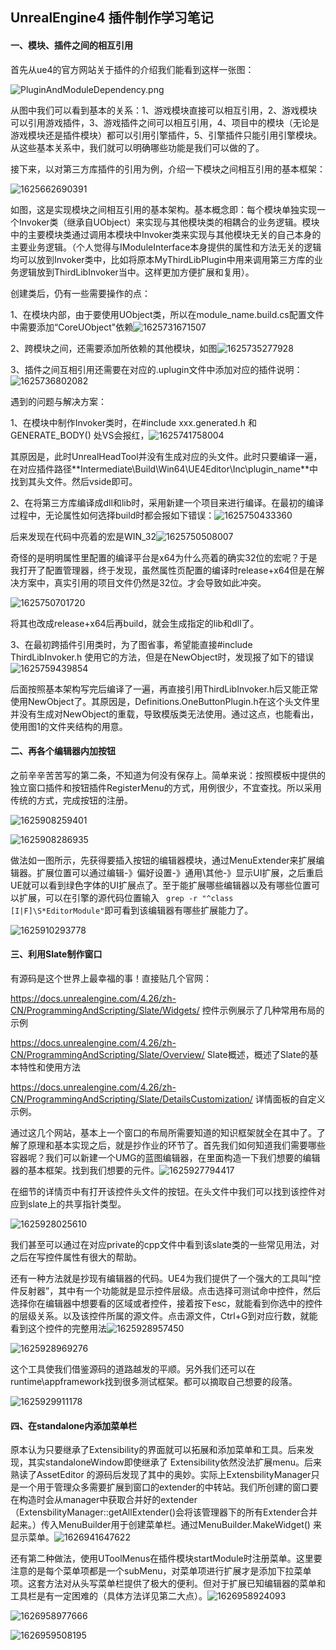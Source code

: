 ## UnrealEngine4 插件制作学习笔记

#### **一、模块、插件之间的相互引用**

首先从ue4的官方网站关于插件的介绍我们能看到这样一张图：

<img src="https://docs.unrealengine.com/4.26/Images/ProductionPipelines/Plugins/PluginAndModuleDependency.jpg" alt="PluginAndModuleDependency.png" style="zoom:Infinity%;" />

从图中我们可以看到基本的关系：1、游戏模块直接可以相互引用，2、游戏模块可以引用游戏插件，3、游戏插件之间可以相互引用，4、项目中的模块（无论是游戏模块还是插件模块）都可以引用引擎插件，5、引擎插件只能引用引擎模块。从这些基本关系中，我们就可以明确哪些功能是我们可以做的了。

接下来，以对第三方库插件的引用为例，介绍一下模块之间相互引用的基本框架：

![1625662690391](C:\Users\zhoujingyuan\AppData\Roaming\Typora\typora-user-images\1625662690391.png)

[^图1]: 插件模块的基本架构

如图，这是实现模块之间相互引用的基本架构。基本概念即：每个模块单独实现一个Invoker类（继承自UObject）来实现与其他模块类的相耦合的业务逻辑。模块中的主要模块类通过调用本模块中Invoker类来实现与其他模块无关的自己本身的主要业务逻辑。（个人觉得与IModuleInterface本身提供的属性和方法无关的逻辑均可以放到Invoker类中，比如将原本MyThirdLibPlugin中用来调用第三方库的业务逻辑放到ThirdLibInvoker当中。这样更加方便扩展和复用）。

创建类后，仍有一些需要操作的点：

1、在模块内部，由于要使用UObject类，所以在module_name.build.cs配置文件中需要添加“CoreUObject"依赖![1625731671507](C:\Users\zhoujingyuan\AppData\Roaming\Typora\typora-user-images\1625731671507.png)

2、跨模块之间，还需要添加所依赖的其他模块，如图![1625735277928](C:\Users\zhoujingyuan\AppData\Roaming\Typora\typora-user-images\1625735277928.png)

3、插件之间互相引用还需要在对应的.uplugin文件中添加对应的插件说明：![1625736802082](C:\Users\zhoujingyuan\AppData\Roaming\Typora\typora-user-images\1625736802082.png)

遇到的问题与解决方案：

1、在模块中制作Invoker类时，在#include xxx.generated.h 和GENERATE_BODY() 处VS会报红，![1625741758004](C:\Users\zhoujingyuan\AppData\Roaming\Typora\typora-user-images\1625741758004.png)

其原因是，此时UnrealHeadTool并没有生成对应的头文件。此时只要编译一遍，在对应插件路径**Intermediate\Build\Win64\UE4Editor\Inc\plugin_name\**中找到其头文件。然后vside即可。

2、在将第三方库编译成dll和lib时，采用新建一个项目来进行编译。在最初的编译过程中，无论属性如何选择build时都会报如下错误：![1625750433360](C:\Users\zhoujingyuan\AppData\Roaming\Typora\typora-user-images\1625750433360.png)

后来发现在代码中亮着的宏是WIN_32![1625750508007](C:\Users\zhoujingyuan\AppData\Roaming\Typora\typora-user-images\1625750508007.png)

奇怪的是明明属性里配置的编译平台是x64为什么亮着的确实32位的宏呢？于是我打开了配置管理器，终于发现，虽然属性页配置的编译时release+x64但是在解决方案中，真实引用的项目文件仍然是32位。才会导致如此冲突。

![1625750701720](C:\Users\zhoujingyuan\AppData\Roaming\Typora\typora-user-images\1625750701720.png)

将其也改成release+x64后再build，就会生成指定的lib和dll了。

3、在最初跨插件引用类时，为了图省事，希望能直接#include ThirdLibInvoker.h 使用它的方法，但是在NewObject时，发现报了如下的错误![1625759439854](C:\Users\zhoujingyuan\AppData\Roaming\Typora\typora-user-images\1625759439854.png)

后面按照基本架构写完后编译了一遍，再直接引用ThirdLibInvoker.h后又能正常使用NewObject了。其原因是，Definitions.OneButtonPlugin.h在这个头文件里并没有生成对NewObject的重载，导致模版类无法使用。通过这点，也能看出，使用图1的文件夹结构的用意。

#### **二、再各个编辑器内加按钮**

之前辛辛苦苦写的第二条，不知道为何没有保存上。简单来说：按照模板中提供的独立窗口插件和按钮插件RegisterMenu的方式，用例很少，不宜查找。所以采用传统的方式，完成按钮的注册。

![1625908259401](C:\Users\zhoujingyuan\AppData\Roaming\Typora\typora-user-images\1625908259401.png)

![1625908286935](C:\Users\zhoujingyuan\AppData\Roaming\Typora\typora-user-images\1625908286935.png)

做法如一图所示，先获得要插入按钮的编辑器模块，通过MenuExtender来扩展编辑器。扩展位置可以通过编辑-》偏好设置-》通用\其他-》显示UI扩展，之后重启UE就可以看到绿色字体的UI扩展点了。至于能扩展哪些编辑器以及有哪些位置可以扩展，可以在引擎的源代码位置输入 ` grep -r "^class [I|F]\S*EditorModule"`即可看到该编辑器有哪些扩展能力了。

![1625910293778](C:\Users\zhoujingyuan\AppData\Roaming\Typora\typora-user-images\1625910293778.png)

#### **三、利用Slate制作窗口**

有源码是这个世界上最幸福的事！直接贴几个官网：

https://docs.unrealengine.com/4.26/zh-CN/ProgrammingAndScripting/Slate/Widgets/ 控件示例展示了几种常用布局的示例

https://docs.unrealengine.com/4.26/zh-CN/ProgrammingAndScripting/Slate/Overview/ Slate概述，概述了Slate的基本特性和使用方法

https://docs.unrealengine.com/4.26/zh-CN/ProgrammingAndScripting/Slate/DetailsCustomization/ 详情面板的自定义示例。

通过这几个网站，基本上一个窗口的布局所需要知道的知识框架就全在其中了。了解了原理和基本实现之后，就是抄作业的环节了。首先我们如何知道我们需要哪些容器呢？我们可以新建一个UMG的蓝图编辑器，在里面构造一下我们想要的编辑器的基本框架。找到我们想要的元件。![1625927794417](C:\Users\zhoujingyuan\AppData\Roaming\Typora\typora-user-images\1625927794417.png)

在细节的详情页中有打开该控件头文件的按钮。在头文件中我们可以找到该控件对应到slate上的共享指针类型。

![1625928025610](C:\Users\zhoujingyuan\AppData\Roaming\Typora\typora-user-images\1625928025610.png)

我们甚至可以通过在对应private的cpp文件中看到该slate类的一些常见用法，对之后在写控件属性有很大的帮助。

还有一种方法就是抄现有编辑器的代码。UE4为我们提供了一个强大的工具叫“控件反射器”，其中有一个功能就是显示控件层级。点击选择可测试命中控件，然后选择你在编辑器中想要看的区域或者控件，接着按下esc，就能看到你选中的控件的层级关系。以及该控件所属的源文件。点击源文件，Ctrl+G到对应行数，就能看到这个控件的完整用法![1625928957450](C:\Users\zhoujingyuan\AppData\Roaming\Typora\typora-user-images\1625928957450.png)

![1625928969276](C:\Users\zhoujingyuan\AppData\Roaming\Typora\typora-user-images\1625928969276.png)

这个工具使我们借鉴源码的道路越发的平顺。另外我们还可以在runtime\appframework找到很多测试框架。都可以摘取自己想要的段落。

![1625929911178](C:\Users\zhoujingyuan\AppData\Roaming\Typora\typora-user-images\1625929911178.png)

#### **四、在standalone内添加菜单栏**

原本认为只要继承了Extensibility的界面就可以拓展和添加菜单和工具。后来发现，其实standaloneWindow即使继承了 Extensibility依然没法扩展menu。后来熟读了AssetEditor 的源码后发现了其中的奥妙。实际上ExtensbilityManager只是一个用于管理众多需要扩展到窗口的extender的中转站。我们所创建的窗口要在构造时会从manager中获取合并好的extender（ExtensbilityManager::getAllExtender()会将该管理器下的所有Extender合并起来。）传入MenuBuilder用于创建菜单栏。通过MenuBuilder.MakeWidget() 来显示菜单。![1626941647622](C:\Users\zhoujingyuan\AppData\Roaming\Typora\typora-user-images\1626941647622.png)

还有第二种做法，使用UToolMenus在插件模块startModule时注册菜单。这里要注意的是每个菜单项都是一个subMenu，对菜单项进行扩展才是添加下拉菜单项。这套方法对从头写菜单栏提供了极大的便利。但对于扩展已知编辑器的菜单和工具栏是有一定困难的（具体方法详见第二大点）。![1626958924093](C:\Users\zhoujingyuan\AppData\Roaming\Typora\typora-user-images\1626958924093.png)

![1626958977666](C:\Users\zhoujingyuan\AppData\Roaming\Typora\typora-user-images\1626958977666.png)

![1626959508195](C:\Users\zhoujingyuan\AppData\Roaming\Typora\typora-user-images\1626959508195.png)

